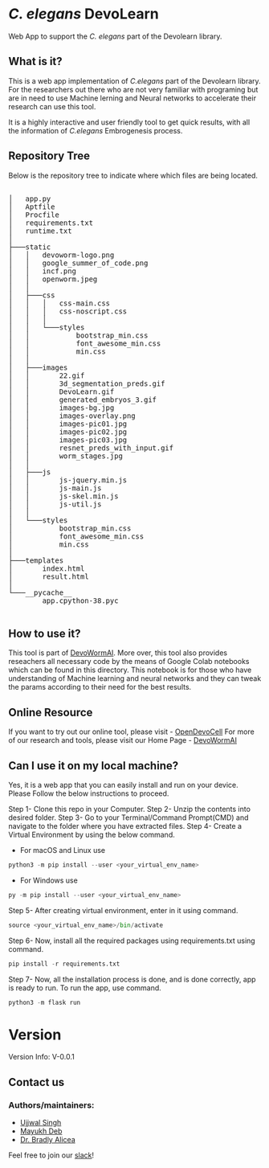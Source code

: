 # *C. elegans* DevoLearn
Web App to support the _C. elegans_ part of the Devolearn library. 

## What is it?
This is a web app implementation of _C.elegans_ part of the Devolearn library. For the researchers out there who are not very familiar with programing but are in need to use Machine lerning and Neural networks to accelerate their research can use this tool. 

It is a highly interactive and user friendly tool to get quick results, with all the information of _C.elegans_ Embrogenesis process. 

## Repository Tree

Below is the repository tree to indicate where which files are being located.

<pre>

│   app.py
│   Aptfile
│   Procfile
│   requirements.txt
│   runtime.txt
│
├───static
│   │   devoworm-logo.png
│   │   google_summer_of_code.png
│   │   incf.png
│   │   openworm.jpeg
│   │
│   ├───css
│   │   │   css-main.css
│   │   │   css-noscript.css
│   │   │
│   │   └───styles
│   │           bootstrap_min.css
│   │           font_awesome_min.css
│   │           min.css
│   │
│   ├───images
│   │       22.gif
│   │       3d_segmentation_preds.gif
│   │       DevoLearn.gif
│   │       generated_embryos_3.gif
│   │       images-bg.jpg
│   │       images-overlay.png
│   │       images-pic01.jpg
│   │       images-pic02.jpg
│   │       images-pic03.jpg
│   │       resnet_preds_with_input.gif
│   │       worm_stages.jpg
│   │
│   ├───js
│   │       js-jquery.min.js
│   │       js-main.js
│   │       js-skel.min.js
│   │       js-util.js
│   │
│   └───styles
│           bootstrap_min.css
│           font_awesome_min.css
│           min.css
│
├───templates
│       index.html
│       result.html
│
└───__pycache__
        app.cpython-38.pyc

</pre>
## How to use it?

This tool is part of [DevoWormAI](https://devoworm.github.io/DevoWormAi/index.html). More over, this tool also provides reseachers all necessary code by the means of Google Colab notebooks which can be found in this directory. This notebook is for those who have understanding of Machine learning and neural networks and they can tweak the params according to their need for the best results.

## Online Resource

If you want to try out our online tool, please visit - [OpenDevoCell](https://celegans-devolearn.herokuapp.com/)
For more of our research and tools, please visit our Home Page - [DevoWormAI](https://devoworm.github.io/DevoWormAi/index.html)

## Can I use it on my local machine?

Yes, it is a web app that you can easily install and run on your device. Please Follow the below instructions to proceed.

Step 1- Clone this repo in your Computer.
Step 2- Unzip the contents into desired folder.
Step 3- Go to your Terminal/Command Prompt(CMD) and navigate to the folder where you have extracted files.
Step 4- Create a Virtual Environment by using the below command.
* For macOS and Linux use
```python
python3 -m pip install --user <your_virtual_env_name>
```
* For Windows use
```python
py -m pip install --user <your_virtual_env_name>
```

Step 5- After creating virtual environment, enter in it using command.
```python
source <your_virtual_env_name>/bin/activate
```

Step 6- Now, install all the required packages using requirements.txt using command.
```python
pip install -r requirements.txt
```
Step 7- Now, all the installation process is done, and is done correctly, app is ready to run. To run the app, use command.
```python
python3 -m flask run
```

# Version
Version Info: V-0.0.1

## Contact us
### Authors/maintainers:
* [Ujjwal Singh](https://twitter.com/ujjjwalll)
* [Mayukh Deb](https://twitter.com/mayukh091)
* [Dr. Bradly Alicea](https://twitter.com/balicea1)

Feel free to join our [slack](https://openworm.slack.com/archives/CMVFU7Q4W)!
